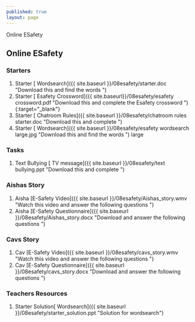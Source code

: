 ```yaml
---
published: true
layout: page
---
```

Online ESafety


## Online ESafety



### Starters
1. Starter [ Wordsearch]({{ site.baseurl }}/08esafety/starter.doc "Download this and find the words ")
2. Starter [ Esafety Crossword]({{ site.baseurl}}/08esafety/esafety crossword.pdf "Download this and complete the Esafety crossword "){:target="_blank"}
1. Starter [ Chatroom Rules]({{ site.baseurl }}/08esafety/chatroom rules starter.doc "Download this and complete ")
1. Starter [ Wordsearch]({{ site.baseurl }}/08esafety/esafety wordsearch large.jpg "Download this and find the words ") large

### Tasks
1. Text Bullying [ TV message]({{ site.baseurl }}/08esafety/text bullying.ppt "Download this and complete ")

### Aishas Story
1. Aisha [E-Safety Video]({{ site.baseurl }}/08esafety/Aishas_story.wmv "Watch this video and answer the following questions ")
1. Aisha [E-Safety Questionnaire]({{ site.baseurl }}/08esafety/Aishas_story.docx "Download and answer the following questions ") 

### Cavs Story
1. Cav [E-Safety Video]({{ site.baseurl }}/08esafety/cavs_story.wmv "Watch this video and answer the following questions ")
1. Cav [E-Safety Questionnaire]({{ site.baseurl }}/08esafety/cavs_story.docx "Download and answer the following questions ") 


### Teachers Resources
1. Starter Solution[ Wordsearch]({{ site.baseurl }}/08esafety/starter_solution.ppt "Solution for wordsearch")

	










